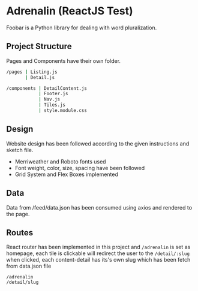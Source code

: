 # Adrenalin (ReactJS Test)

Foobar is a Python library for dealing with word pluralization.

## Project Structure

Pages and Components have their own folder.

```bash
/pages | Listing.js
       | Detail.js

/components | DetailContent.js
            | Footer.js
            | Nav.js
            | Tiles.js
            | style.module.css
```

## Design

Website design has been followed according to the given instructions and sketch file.

- Merriweather and Roboto fonts used
- Font weight, color, size, spacing have been followed
- Grid System and Flex Boxes implemented

## Data

Data from /feed/data.json has been consumed using axios and rendered to the page.

## Routes

React router has been implemented in this project and `/adrenalin` is set as homepage, each tile is clickable will redirect the user to the `/detail/:slug` when clicked, each content-detail has its's own slug which has been fetch from data.json file

```
/adrenalin
/detail/slug
```
